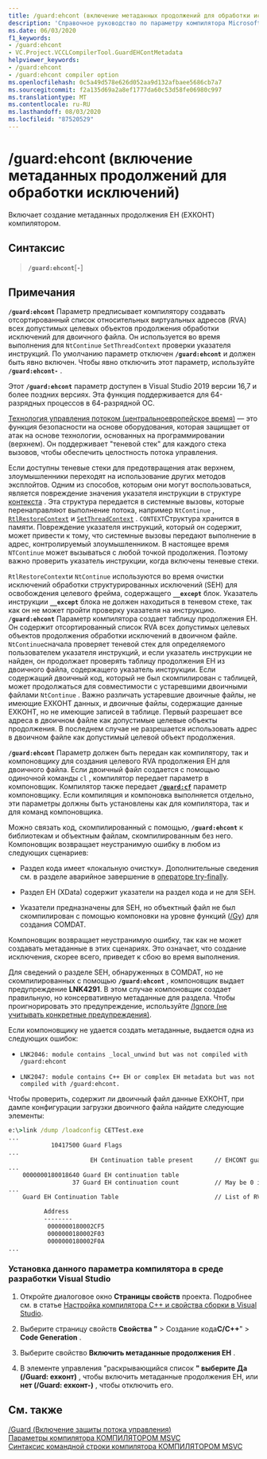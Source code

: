 ```yaml
---
title: /guard:ehcont (включение метаданных продолжений для обработки исключений)
description: 'Справочное руководство по параметру компилятора Microsoft C++/Guard: ехконт.'
ms.date: 06/03/2020
f1_keywords:
- /guard:ehcont
- VC.Project.VCCLCompilerTool.GuardEHContMetadata
helpviewer_keywords:
- /guard:ehcont
- /guard:ehcont compiler option
ms.openlocfilehash: 0c5a49d578e626d052aa9d132afbaee5686cb7a7
ms.sourcegitcommit: f2a135d69a2a8ef1777da60c53d58fe06980c997
ms.translationtype: MT
ms.contentlocale: ru-RU
ms.lasthandoff: 08/03/2020
ms.locfileid: "87520529"
---
```

# <a name="guardehcont-enable-eh-continuation-metadata"></a>/guard:ehcont (включение метаданных продолжений для обработки исключений)

Включает создание метаданных продолжения EH (ЕХКОНТ) компилятором.

## <a name="syntax"></a>Синтаксис

> **`/guard:ehcont`**[**`-`**]

## <a name="remarks"></a>Примечания

**`/guard:ehcont`** Параметр предписывает компилятору создавать отсортированный список относительных виртуальных адресов (RVA) всех допустимых целевых объектов продолжения обработки исключений для двоичного файла. Он используется во время выполнения для `NtContinue` `SetThreadContext` проверки указателя инструкций. По умолчанию параметр отключен **`/guard:ehcont`** и должен быть явно включен. Чтобы явно отключить этот параметр, используйте **`/guard:ehcont-`** .

Этот **`/guard:ehcont`** параметр доступен в Visual Studio 2019 версии 16,7 и более поздних версиях. Эта функция поддерживается для 64-разрядных процессов в 64-разрядной ОС.

[Технология управления потоком (центральноевропейское время)](https://software.intel.com/sites/default/files/managed/4d/2a/control-flow-enforcement-technology-preview.pdf) — это функция безопасности на основе оборудования, которая защищает от атак на основе технологии, основанных на программировании (верхнем). Он поддерживает "теневой стек" для каждого стека вызовов, чтобы обеспечить целостность потока управления.

Если доступны теневые стеки для предотвращения атак верхнем, злоумышленники переходят на использование других методов эксплойтов. Одним из способов, которым они могут воспользоваться, является повреждение значения указателя инструкции в структуре [контекста](/windows/win32/api/winnt/ns-winnt-context) . Эта структура передается в системные вызовы, которые перенаправляют выполнение потока, например `NtContinue` , [`RtlRestoreContext`](/windows/win32/api/winnt/nf-winnt-rtlrestorecontext) и [`SetThreadContext`](/windows/win32/api/processthreadsapi/nf-processthreadsapi-setthreadcontext) . `CONTEXT`Структура хранится в памяти. Повреждение указателя инструкций, который он содержит, может привести к тому, что системные вызовы передают выполнение в адрес, контролируемый злоумышленником. В настоящее время `NTContinue` может вызываться с любой точкой продолжения. Поэтому важно проверить указатель инструкции, когда включены теневые стеки.

`RtlRestoreContext`и `NtContinue` используются во время очистки исключений обработки структурированных исключений (SEH) для освобождения целевого фрейма, содержащего **`__except`** блок. Указатель инструкции **`__except`** блока не должен находиться в теневом стеке, так как он не может пройти проверку указателя на инструкцию. **`/guard:ehcont`** Параметр компилятора создает таблицу продолжения EH. Он содержит отсортированный список RVA всех допустимых целевых объектов продолжения обработки исключений в двоичном файле. `NtContinue`сначала проверяет теневой стек для определяемого пользователем указателя инструкций, и если указатель инструкции не найден, он продолжает проверять таблицу продолжения EH из двоичного файла, содержащего указатель инструкции. Если содержащий двоичный код, который не был скомпилирован с таблицей, может продолжаться для совместимости с устаревшими двоичными файлами `NtContinue` . Важно различать устаревшие двоичные файлы, не имеющие ЕХКОНТ данных, и двоичные файлы, содержащие данные ЕХКОНТ, но не имеющие записей в таблице. Первый разрешает все адреса в двоичном файле как допустимые целевые объекты продолжения. В последнем случае не разрешается использовать адрес в двоичном файле как допустимый целевой объект продолжения.

**`/guard:ehcont`** Параметр должен быть передан как компилятору, так и компоновщику для создания целевого RVA продолжения EH для двоичного файла. Если двоичный файл создается с помощью одиночной команды `cl` , компилятор передает параметр в компоновщик. Компилятор также передает [**`/guard:cf`**](guard-enable-control-flow-guard.md) параметр компоновщику. Если компиляция и компоновка выполняется отдельно, эти параметры должны быть установлены как для компилятора, так и для команд компоновщика.

Можно связать код, скомпилированный с помощью, **`/guard:ehcont`** к библиотекам и объектным файлам, скомпилированным без него. Компоновщик возвращает неустранимую ошибку в любом из следующих сценариев:

- Раздел кода имеет «локальную очистку». Дополнительные сведения см. в разделе аварийное завершение в [операторе try-finally](../../cpp/try-finally-statement.md#abnormal-termination).

- Раздел EH (XData) содержит указатели на раздел кода и не для SEH.

- Указатели предназначены для SEH, но объектный файл не был скомпилирован с помощью компоновки на уровне функций ([/Gy](gy-enable-function-level-linking.md)) для создания COMDAT.

Компоновщик возвращает неустранимую ошибку, так как не может создавать метаданные в этих сценариях. Это означает, что создание исключения, скорее всего, приведет к сбою во время выполнения.

Для сведений о разделе SEH, обнаруженных в COMDAT, но не скомпилированных с помощью **`/guard:ehcont`** , компоновщик выдает предупреждение **LNK4291**. В этом случае компоновщик создает правильную, но консервативную метаданные для раздела. Чтобы проигнорировать это предупреждение, используйте [/Ignore (не учитывать конкретные предупреждения)](ignore-ignore-specific-warnings.md).

Если компоновщику не удается создать метаданные, выдается одна из следующих ошибок:

- `LNK2046: module contains _local_unwind but was not compiled with /guard:ehcont`

- `LNK2047: module contains C++ EH or complex EH metadata but was not compiled with /guard:ehcont.`

Чтобы проверить, содержит ли двоичный файл данные ЕХКОНТ, при дампе конфигурации загрузки двоичного файла найдите следующие элементы:

```cmd
e:\>link /dump /loadconfig CETTest.exe
...
            10417500 Guard Flags
...
                       EH Continuation table present      // EHCONT guard flag present
...
    0000000180018640 Guard EH continuation table
                  37 Guard EH continuation count          // May be 0 if no exception handling is used in the binary. Still counts has having EHCONT data.
...
    Guard EH Continuation Table                           // List of RVAs

          Address
          --------
           0000000180002CF5
           0000000180002F03
           0000000180002F0A
...
```

### <a name="to-set-this-compiler-option-in-the-visual-studio-development-environment"></a>Установка данного параметра компилятора в среде разработки Visual Studio

1. Откройте диалоговое окно **Страницы свойств** проекта. Подробнее см. в статье [Настройка компилятора C++ и свойства сборки в Visual Studio](../working-with-project-properties.md).

1. Выберите страницу свойств **Свойства "**  >  Создание кода**C/C++**"  >  **Code Generation** .

1. Выберите свойство **Включить метаданные продолжения EH** .

1. В элементе управления "раскрывающийся список **" выберите Да (/Guard: ехконт)** , чтобы включить метаданные продолжения EH, или **нет (/Guard: ехконт-)** , чтобы отключить его.

## <a name="see-also"></a>См. также

[/Guard (Включение защиты потока управления)](guard-enable-control-flow-guard.md)\
[Параметры компилятора КОМПИЛЯТОРОМ MSVC](compiler-options.md)\
[Синтаксис командной строки компилятора КОМПИЛЯТОРОМ MSVC](compiler-command-line-syntax.md)
